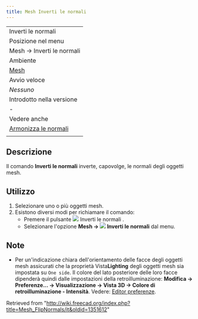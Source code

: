 ```yaml
---
title: Mesh Inverti le normali
---
```


|                                                                              |
| ---------------------------------------------------------------------------- |
| Inverti le normali‏‎                                                         |
| Posizione nel menu                                                           |
| Mesh → Inverti le normali                                                    |
| Ambiente                                                                     |
| [Mesh](/Mesh_Workbench/it "Mesh Workbench/it")                               |
| Avvio veloce                                                                 |
| _Nessuno_                                                                    |
| Introdotto nella versione                                                    |
| -                                                                            |
| Vedere anche                                                                 |
| [Armonizza le normali](/Mesh_HarmonizeNormals/it "Mesh HarmonizeNormals/it") |
|                                                                              |

## Descrizione

Il comando **Inverti le normali** inverte, capovolge, le normali degli oggetti mesh.

## Utilizzo

1. Selezionare uno o più oggetti mesh.
2. Esistono diversi modi per richiamare il comando:
   - Premere il pulsante ![](/images/Mesh_FlipNormals.svg) Inverti le normali .
   - Selezionare l'opzione **Mesh → ![](/images/Mesh_FlipNormals.svg) Inverti le normali** dal menu.

## Note

- Per un'indicazione chiara dell'orientamento delle facce degli oggetti mesh assicurati che la proprietà Vista**Lighting** degli oggetti mesh sia impostata su `One side`. Il colore del lato posteriore delle loro facce dipenderà quindi dalle impostazioni della retroilluminazione: **Modifica → Preferenze... → Visualizzazione → Vista 3D → Colore di retroilluminazione - Intensità**. Vedere: [Editor preferenze](/Preferences_Editor/it#Vista_3D "Preferences Editor/it").

Retrieved from "<http://wiki.freecad.org/index.php?title=Mesh_FlipNormals/it&oldid=1351612>"
